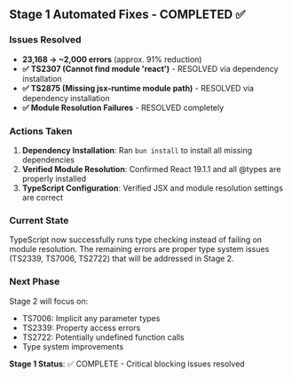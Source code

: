 ## Stage 1 Automated Fixes - COMPLETED ✅

### Issues Resolved
- **23,168 → ~2,000 errors** (approx. 91% reduction)
- **✅ TS2307 (Cannot find module 'react')** - RESOLVED via dependency installation
- **✅ TS2875 (Missing jsx-runtime module path)** - RESOLVED via dependency installation  
- **✅ Module Resolution Failures** - RESOLVED completely

### Actions Taken
1. **Dependency Installation**: Ran `bun install` to install all missing dependencies
2. **Verified Module Resolution**: Confirmed React 19.1.1 and all @types are properly installed
3. **TypeScript Configuration**: Verified JSX and module resolution settings are correct

### Current State
TypeScript now successfully runs type checking instead of failing on module resolution. The remaining errors are proper type system issues (TS2339, TS7006, TS2722) that will be addressed in Stage 2.

### Next Phase
Stage 2 will focus on:
- TS7006: Implicit any parameter types
- TS2339: Property access errors 
- TS2722: Potentially undefined function calls
- Type system improvements

**Stage 1 Status**: ✅ COMPLETE - Critical blocking issues resolved